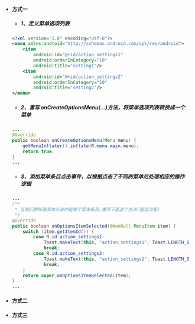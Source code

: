 * #### 方式一

  * ##### 1、定义菜单选项列表

  ```xml
  <?xml version="1.0" encoding="utf-8"?>
  <menu xmlns:android="http://schemas.android.com/apk/res/android">
      <item
          android:id="@+id/action_settings1"
          android:orderInCategory="10"
          android:title="setting1"/>
      <item
          android:id="@+id/action_settings2"
          android:orderInCategory="10"
          android:title="setting2"/>
  </menu>
  ```

  * ##### 2、重写 onCreateOptionsMenu\(...\)方法，将菜单选项列表转换成一个菜单

  ```java
  ...
  @Override
  public boolean onCreateOptionsMenu(Menu menu) {
      getMenuInflater().inflate(R.menu.main,menu);
      return true;
  }
  ...
  ```

  * ##### 3、添加菜单条目点击事件，以根据点击了不同的菜单后处理相应的操作逻辑

  ```java
  ...
  /**
   * 当我们想知道具体点击的是哪个菜单条目,重写下面这个方法(固定流程)
   */
  @Override
  public boolean onOptionsItemSelected(@NonNull MenuItem item) {
      switch (item.getItemId()) {
          case R.id.action_settings1:
              Toast.makeText(this, "action_settings1", Toast.LENGTH_SHORT).show();
              break;
          case R.id.action_settings2:
              Toast.makeText(this, "action_settings2", Toast.LENGTH_SHORT).show();
              break;
      }
      return super.onOptionsItemSelected(item);
  }
  ...
  ```
* #### 方式二
* #### 方式三



